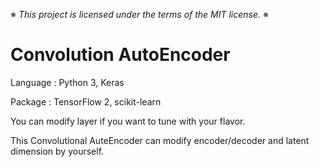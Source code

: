 ※ _This project is licensed under the terms of the MIT license._ ※

# Convolution AutoEncoder

Language : Python 3, Keras

Package : TensorFlow 2, scikit-learn

You can modify layer if you want to tune with your flavor.

This Convolutional AuteEncoder can modify encoder/decoder and latent dimension by yourself.
